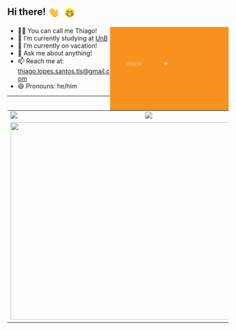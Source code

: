 ## Hi there! <img align="center" alt="GIF" src="assets/waving_hand.gif" width="30px"> <img align="center" alt="GIF" src="assets/beaming_face_with_smiling_eyes.gif" width="30px">
<!--
**thiagolopess/thiagolopess** is a ✨ _special_ ✨ repository because its `README.md` (this file) appears on your GitHub profile.
-->
  
<div>
<img align="right" alt="GIF" src="assets/think_plan_execute.gif" width="270" height="190"/>

- 👨‍💻 You can call me Thiago!
- 📒 I’m currently studying at [UnB](https://unb.br)
- 🌱 I’m currently on vacation!
- 💬 Ask me about anything!
- 📫 Reach me at: thiago.lopes.santos.tls@gmail.com
- 😄 Pronouns: he/him
<hr/>
</div>

<table cellpadding="0" cellspacing="0" border="0">
  <tr style="border: 0">
    <td style="border: 0"><img src="https://github-readme-stats.vercel.app/api?username=thiagolopess"/></td>
    <td style="border: 0"><a href="https://open.spotify.com/user/g1kmtmtgtz5zrd1qg68jrpbdt"><img src="https://novatorem-thiagolopess.vercel.app/api/spotify"/></a></td>
  </tr>
  <tr style="border: 0">
    <td colspan="2" align="middle" > <img src="https://wakatime.com/share/@thiagolopes/2700cb4a-2be3-45fb-b45d-7b5cd35696ce.png" width="600" height="450"/></td>
  </tr>
</table>
